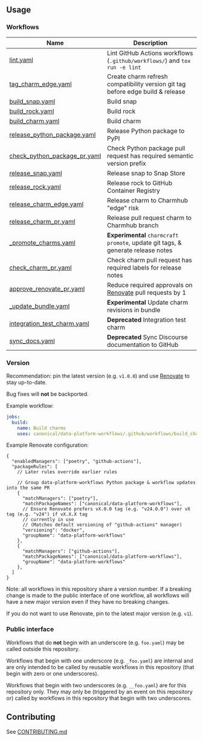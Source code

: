 ## Usage
### Workflows
| Name                                                                         | Description                                                                               |
|------------------------------------------------------------------------------|-------------------------------------------------------------------------------------------|
| [lint.yaml](.github/workflows/lint.md)                                       | Lint GitHub Actions workflows (`.github/workflows/`) and `tox run -e lint`                |
| [tag_charm_edge.yaml](.github/workflows/tag_charm_edge.md)                   | Create charm refresh compatibility version git tag before edge build & release            |
| [build_snap.yaml](.github/workflows/build_snap.md)                           | Build snap                                                                                |
| [build_rock.yaml](.github/workflows/build_rock.md)                           | Build rock                                                                                |
| [build_charm.yaml](.github/workflows/build_charm.md)                         | Build charm                                                                               |
| [release_python_package.yaml](.github/workflows/release_python_package.md)   | Release Python package to PyPI                                                            |
| [check_python_package_pr.yaml](.github/workflows/check_python_package_pr.md) | Check Python package pull request has required semantic version prefix                    |
| [release_snap.yaml](.github/workflows/release_snap.md)                       | Release snap to Snap Store                                                                |
| [release_rock.yaml](.github/workflows/release_rock.md)                       | Release rock to GitHub Container Registry                                                 |
| [release_charm_edge.yaml](.github/workflows/release_charm_edge.md)           | Release charm to Charmhub "edge" risk                                                     |
| [release_charm_pr.yaml](.github/workflows/release_charm_pr.md)               | Release pull request charm to Charmhub branch                                             |
| [_promote_charms.yaml](.github/workflows/_promote_charms.md)                 | **Experimental** `charmcraft promote`, update git tags, & generate release notes          |
| [check_charm_pr.yaml](.github/workflows/check_charm_pr.md)                   | Check charm pull request has required labels for release notes                            |
| [approve_renovate_pr.yaml](.github/workflows/approve_renovate_pr.md)         | Reduce required approvals on [Renovate](https://docs.renovatebot.com/) pull requests by 1 |
| [_update_bundle.yaml](.github/workflows/_update_bundle.md)                   | **Experimental** Update charm revisions in bundle                                         |
| [integration_test_charm.yaml](.github/workflows/integration_test_charm.md)   | **Deprecated** Integration test charm                                                     |
| [sync_docs.yaml](.github/workflows/sync_docs.md)                             | **Deprecated** Sync Discourse documentation to GitHub                                     |

### Version
Recommendation: pin the latest version (e.g. `v1.0.0`) and use [Renovate](https://docs.renovatebot.com/) to stay up-to-date.

Bug fixes will **not** be backported.

Example workflow:
```yaml
jobs:
  build:
    name: Build charms
    uses: canonical/data-platform-workflows/.github/workflows/build_charm.yaml@v1.0.0
```

Example Renovate configuration:
```json5
{
  "enabledManagers": ["poetry", "github-actions"],
  "packageRules": [
    // Later rules override earlier rules

    // Group data-platform-workflows Python package & workflow updates into the same PR
    {
      "matchManagers": ["poetry"],
      "matchPackageNames": ["canonical/data-platform-workflows"],
      // Ensure Renovate prefers vX.0.0 tag (e.g. "v24.0.0") over vX tag (e.g. "v24") if vX.X.X tag
      // currently in use
      // (Matches default versioning of "github-actions" manager)
      "versioning": "docker",
      "groupName": "data-platform-workflows"
    },
    {
      "matchManagers": ["github-actions"],
      "matchPackageNames": ["canonical/data-platform-workflows"],
      "groupName": "data-platform-workflows"
    },
  ]
}

```

Note: all workflows in this repository share a version number. If a breaking change is made to the public interface of one workflow, all workflows will have a new major version even if they have no breaking changes.

If you do not want to use Renovate, pin to the latest major version (e.g. `v1`).

### Public interface
Workflows that do **not** begin with an underscore (e.g. `foo.yaml`) may be called outside this repository.

Workflows that begin with one underscore (e.g. `_foo.yaml`) are internal and are only intended to be called by reusable workflows in this repository (that begin with zero or one underscores).

Workflows that begin with two underscores (e.g. `__foo.yaml`) are for this repository only. They may only be (triggered by an event on this repository or) called by workflows in this repository that begin with two underscores.

## Contributing
See [CONTRIBUTING.md](CONTRIBUTING.md)

